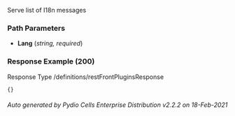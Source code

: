 






 
Serve list of I18n messages  


### Path Parameters

 - **Lang** (_string, required_) 




### Response Example (200)
Response Type /definitions/restFrontPluginsResponse

```
{}
```




###### Auto generated by Pydio Cells Enterprise Distribution v2.2.2 on 18-Feb-2021

